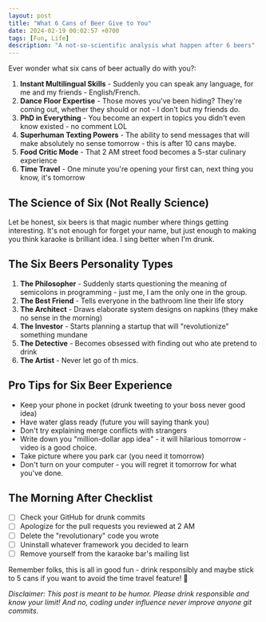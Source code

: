 ```yaml
---
layout: post
title: "What 6 Cans of Beer Give to You"
date: 2024-02-19 00:02:57 +0700
tags: [Fun, Life]
description: "A not-so-scientific analysis what happen after 6 beers"
---
```


Ever wonder what six cans of beer actually do with you?:

1. **Instant Multilingual Skills** - Suddenly you can speak any language, for me and my friends - English/French.
2. **Dance Floor Expertise** - Those moves you've been hiding? They're coming out, whether they should or not - I don't but my friends do.
3. **PhD in Everything** - You become an expert in topics you didn't even know existed - no comment LOL
4. **Superhuman Texting Powers** - The ability to send messages that will make absolutely no sense tomorrow - this is after 10 cans maybe.
5. **Food Critic Mode** - That 2 AM street food becomes a 5-star culinary experience
6. **Time Travel** - One minute you're opening your first can, next thing you know, it's tomorrow

## The Science of Six (Not Really Science)

Let be honest, six beers is that magic number where things getting interesting. It's not enough for forget your name, but just enough to making you think karaoke is brilliant idea. I sing better when I'm drunk.

## The Six Beers Personality Types

1. **The Philosopher** - Suddenly starts questioning the meaning of semicolons in programming - just me, I am the only one in the group.
2. **The Best Friend** - Tells everyone in the bathroom line their life story
3. **The Architect** - Draws elaborate system designs on napkins (they make no sense in the morning)
4. **The Investor** - Starts planning a startup that will "revolutionize" something mundane
5. **The Detective** - Becomes obsessed with finding out who ate pretend to drink
6. **The Artist** - Never let go of th mics.

## Pro Tips for Six Beer Experience

- Keep your phone in pocket (drunk tweeting to your boss never good idea)
- Have water glass ready (future you will saying thank you)
- Don't try explaining merge conflicts with strangers
- Write down you "million-dollar app idea" - it will hilarious tomorrow - video is a good choice.
- Take picture where you park car (you need it tomorrow)
- Don't turn on your computer - you will regret it tomorrow for what you've done.

## The Morning After Checklist

- [ ] Check your GitHub for drunk commits
- [ ] Apologize for the pull requests you reviewed at 2 AM
- [ ] Delete the "revolutionary" code you wrote
- [ ] Uninstall whatever framework you decided to learn
- [ ] Remove yourself from the karaoke bar's mailing list

Remember folks, this is all in good fun - drink responsibly and maybe stick to 5 cans if you want to avoid the time travel feature! 🍺

*Disclaimer: This post is meant to be humor. Please drink responsible and know your limit! And no, coding under influence never improve anyone git commits.*
